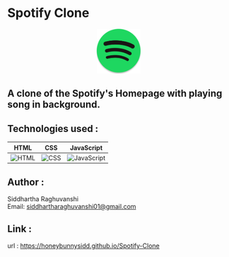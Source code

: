 # Spotify Clone

<div align="center">
<img src="Media/logo.png" width="100" height="auto">
</div>

## A clone of the Spotify's Homepage with playing song in background.

## Technologies used :
  | HTML  | CSS  | JavaScript  |
  |-------|------|-------------|
 | <img src="https://cdn.worldvectorlogo.com/logos/html-1.svg" alt="HTML" width="65"/> | <img src="https://cdn.worldvectorlogo.com/logos/css-3.svg" alt="CSS" width="65"/> | <img src="https://upload.wikimedia.org/wikipedia/commons/6/6a/JavaScript-logo.png" alt="JavaScript" width="65"/> |

## Author :
   Siddhartha Raghuvanshi <br>
   Email: siddhartharaghuvanshi01@gmail.com

## Link :
   url : https://honeybunnysidd.github.io/Spotify-Clone
